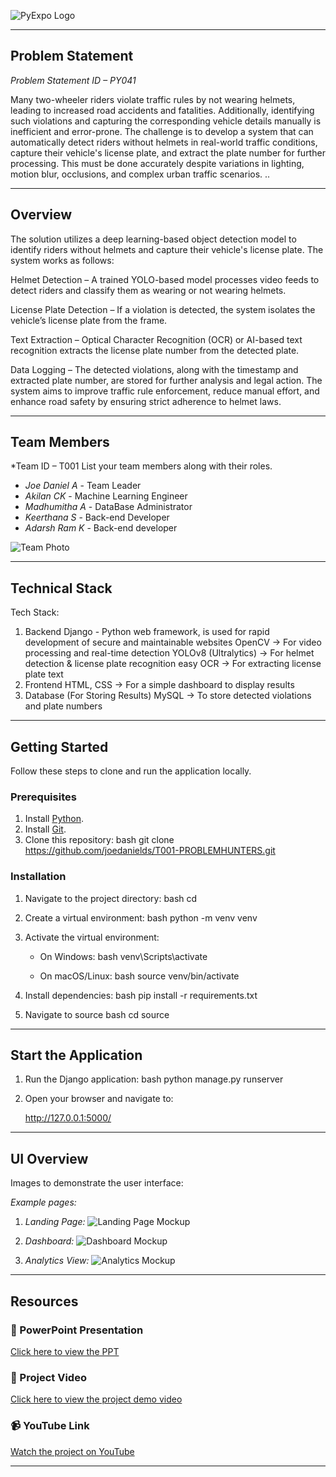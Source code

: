 ![PyExpo Logo](media/pyexpo-logo(1).png)

---

## Problem Statement

*Problem Statement ID – PY041*

Many two-wheeler riders violate traffic rules by not wearing helmets, leading to increased road accidents and fatalities. Additionally, identifying such violations and capturing the corresponding vehicle details manually is inefficient and error-prone. The challenge is to develop a system that can automatically detect riders without helmets in real-world traffic conditions, capture their vehicle's license plate, and extract the plate number for further processing. This must be done accurately despite variations in lighting, motion blur, occlusions, and complex urban traffic scenarios.
..

---

## Overview
The solution utilizes a deep learning-based object detection model to identify riders without helmets and capture their vehicle's license plate. The system works as follows:

Helmet Detection – A trained YOLO-based model processes video feeds to detect riders and classify them as wearing or not wearing helmets.

License Plate Detection – If a violation is detected, the system isolates the vehicle’s license plate from the frame.

Text Extraction – Optical Character Recognition (OCR) or AI-based text recognition extracts the license plate number from the detected plate.

Data Logging – The detected violations, along with the timestamp and extracted plate number, are stored for further analysis and legal action.
The system aims to improve traffic rule enforcement, reduce manual effort, and enhance road safety by ensuring strict adherence to helmet laws.


---

## Team Members

*Team ID – T001
List your team members along with their roles.

- *Joe Daniel A* - Team Leader
- *Akilan CK* - Machine Learning Engineer
- *Madhumitha A* - DataBase Administrator
- *Keerthana S* - Back-end Developer
- *Adarsh Ram K* - Back-end developer


![Team Photo](media/team-photo.png)

---

## Technical Stack

Tech Stack:
1. Backend 
Django - Python web framework, is used for rapid development of secure and maintainable websites
OpenCV → For video processing and real-time detection
YOLOv8 (Ultralytics) → For helmet detection & license plate recognition
easy OCR → For extracting license plate text
2. Frontend
 HTML, CSS → For a simple dashboard to display results
3. Database (For Storing Results)
 MySQL → To store detected violations and plate numbers

---

## Getting Started

Follow these steps to clone and run the application locally.

### Prerequisites

1. Install [Python](https://www.python.org/downloads/).
2. Install [Git](https://git-scm.com/).
3. Clone this repository:
   bash
   git clone https://github.com/joedanields/T001-PROBLEMHUNTERS.git
   

### Installation

1. Navigate to the project directory:
   bash
   cd 
   
2. Create a virtual environment:
   bash
   python -m venv venv
   
3. Activate the virtual environment:
   - On Windows:
     bash
     venv\Scripts\activate
     
   - On macOS/Linux:
     bash
     source venv/bin/activate
     
4. Install dependencies:
   bash
   pip install -r requirements.txt
   
5. Navigate to source
   bash
   cd source
   

---

## Start the Application

1. Run the Django application:
   bash
   python manage.py runserver
   
2. Open your browser and navigate to:
   
   http://127.0.0.1:5000/
   

---

## UI Overview

Images to demonstrate the user interface:

*Example pages:*

1. *Landing Page:*
   ![Landing Page Mockup](media/LoadingPage.png)

2. *Dashboard:*
   ![Dashboard Mockup](media/DashBoard.png)

3. *Analytics View:*
   ![Analytics Mockup](media/Analytics.png)

---

## Resources

### 📄 PowerPoint Presentation
[Click here to view the PPT](https://docs.google.com/presentation/d/1AdohcYIEaekxf3y7AZnf9Uo_uB4WrVGFtCxf4rmY7Ns/edit?usp=sharing)

### 🎥 Project Video
[Click here to view the project demo video](https://drive.google.com/drive/folders/1KV5k5c2acJsfdZ281jTK2JkdkIPZVAlV)

### 📹 YouTube Link
[Watch the project on YouTube](insert-youtube-link-here)

---
